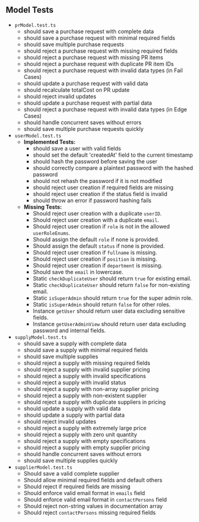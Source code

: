 ## Model Tests

- `prModel.test.ts`
  - should save a purchase request with complete data
  - should save a purchase request with minimal required fields
  - should save multiple purchase requests
  - should reject a purchase request with missing required fields
  - should reject a purchase request with missing PR items
  - should reject a purchase request with duplicate PR item IDs
  - should reject a purchase request with invalid data types (in Fail Cases)
  - should update a purchase request with valid data
  - should recalculate totalCost on PR update
  - should reject invalid updates
  - should update a purchase request with partial data
  - should reject a purchase request with invalid data types (in Edge Cases)
  - should handle concurrent saves without errors
  - should save multiple purchase requests quickly
- `userModel.test.ts`
  - **Implemented Tests:**
    - should save a user with valid fields
    - should set the default 'createdAt' field to the current timestamp
    - should hash the password before saving the user
    - should correctly compare a plaintext password with the hashed password
    - should not rehash the password if it is not modified
    - should reject user creation if required fields are missing
    - should reject user creation if the status field is invalid
    - should throw an error if password hashing fails
  - **Missing Tests:**
    - Should reject user creation with a duplicate `userID`.
    - Should reject user creation with a duplicate `email`.
    - Should reject user creation if `role` is not in the allowed `userRoleEnums`.
    - Should assign the default `role` if none is provided.
    - Should assign the default `status` if none is provided.
    - Should reject user creation if `fullname` is missing.
    - Should reject user creation if `position` is missing.
    - Should reject user creation if `department` is missing.
    - Should save the `email` in lowercase.
    - Static `checkDuplicateUser` should return `true` for existing email.
    - Static `checkDuplicateUser` should return `false` for non-existing email.
    - Static `isSuperAdmin` should return `true` for the super admin role.
    - Static `isSuperAdmin` should return `false` for other roles.
    - Instance `getUser` should return user data excluding sensitive fields.
    - Instance `getUserAdminView` should return user data excluding password and internal fields.
- `supplyModel.test.ts`
  - should save a supply with complete data
  - should save a supply with minimal required fields
  - should save multiple supplies
  - should reject a supply with missing required fields
  - should reject a supply with invalid supplier pricing
  - should reject a supply with invalid specifications
  - should reject a supply with invalid status
  - should reject a supply with non-array supplier pricing
  - should reject a supply with non-existent supplier
  - should reject a supply with duplicate suppliers in pricing
  - should update a supply with valid data
  - should update a supply with partial data
  - should reject invalid updates
  - should reject a supply with extremely large price
  - should reject a supply with zero unit quantity
  - should reject a supply with empty specifications
  - should reject a supply with empty supplier pricing
  - should handle concurrent saves without errors
  - should save multiple supplies quickly
- `supplierModel.test.ts`
  - Should save a valid complete supplier
  - Should allow minimal required fields and default others
  - Should reject if required fields are missing
  - Should enforce valid email format in `emails` field
  - Should enforce valid email format in `contactPersons` field
  - Should reject non-string values in documentation array
  - Should reject `contactPersons` missing required fields
